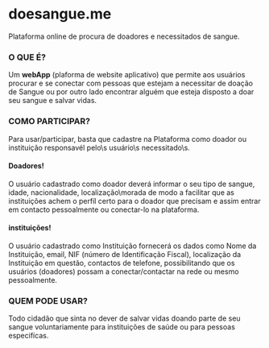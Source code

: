 # doesangue.me
Plataforma online de procura de doadores e necessitados de sangue.

### O QUE É?
Um <b>webApp</b> (plaforma de website aplicativo) que permite aos usuários procurar e se conectar com pessoas que estejam a necessitar de doação de Sangue ou por outro lado encontrar alguém que esteja disposto a doar seu sangue e salvar vidas.

### COMO PARTICIPAR?
Para usar/participar, basta que cadastre na Plataforma como doador ou instituição responsavél pelo\s usuário\s necessitado\s.

#### Doadores!
 O usuário cadastrado como doador deverá informar o seu tipo de sangue, idade, nacionalidade, localização\morada de modo a facilitar que as instituições achem o perfíl certo para o doador que precisam e assim entrar em contacto pessoalmente ou conectar-lo na plataforma.


#### instituições!
O usuário cadastrado como Instituição fornecerá os dados como Nome da Instituição, email, NIF (número de Identificação Fiscal), localização da Instituição em questão, contactos de telefone, possibilitando que os usuários (doadores) possam a conectar/contactar na rede ou mesmo pessoalmente.

### QUEM PODE USAR?
Todo cidadão que sinta no dever de salvar vidas doando parte de seu sangue voluntariamente para instituições de saúde ou para pessoas especifícas.